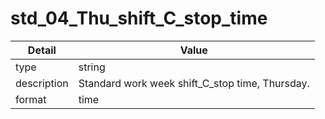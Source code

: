 # std_04_Thu_shift_C_stop_time
| Detail | Value |
| ------ | ----- |
| type | string |
| description | Standard work week shift_C_stop time, Thursday. |
| format | time |
